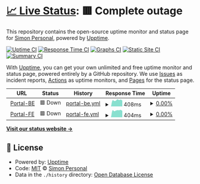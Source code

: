 # [📈 Live Status](https://status.junkunren.com): <!--live status--> **🟥 Complete outage**

This repository contains the open-source uptime monitor and status page for [Simon Personal](https://status.junkunren.com), powered by [Upptime](https://github.com/upptime/upptime).

[![Uptime CI](https://github.com/simonrenorg/status/workflows/Uptime%20CI/badge.svg)](https://github.com/simonrenorg/status/actions?query=workflow%3A%22Uptime+CI%22)
[![Response Time CI](https://github.com/simonrenorg/status/workflows/Response%20Time%20CI/badge.svg)](https://github.com/simonrenorg/status/actions?query=workflow%3A%22Response+Time+CI%22)
[![Graphs CI](https://github.com/simonrenorg/status/workflows/Graphs%20CI/badge.svg)](https://github.com/simonrenorg/status/actions?query=workflow%3A%22Graphs+CI%22)
[![Static Site CI](https://github.com/simonrenorg/status/workflows/Static%20Site%20CI/badge.svg)](https://github.com/simonrenorg/status/actions?query=workflow%3A%22Static+Site+CI%22)
[![Summary CI](https://github.com/simonrenorg/status/workflows/Summary%20CI/badge.svg)](https://github.com/simonrenorg/status/actions?query=workflow%3A%22Summary+CI%22)

With [Upptime](https://upptime.js.org), you can get your own unlimited and free uptime monitor and status page, powered entirely by a GitHub repository. We use [Issues](https://github.com/simonrenorg/status/issues) as incident reports, [Actions](https://github.com/simonrenorg/status/actions) as uptime monitors, and [Pages](https://status.junkunren.com) for the status page.

<!--start: status pages-->
<!-- This summary is generated by Upptime (https://github.com/upptime/upptime) -->
<!-- Do not edit this manually, your changes will be overwritten -->
<!-- prettier-ignore -->
| URL | Status | History | Response Time | Uptime |
| --- | ------ | ------- | ------------- | ------ |
| <img alt="" src="https://icons.duckduckgo.com/ip3/api.junkunren.com.ico" height="13"> [Portal-BE](https://api.junkunren.com/portal/) | 🟥 Down | [portal-be.yml](https://github.com/simonrenorg/status/commits/HEAD/history/portal-be.yml) | <details><summary><img alt="Response time graph" src="./graphs/portal-be/response-time-week.png" height="20"> 408ms</summary><br><a href="https://status.junkunren.com/history/portal-be"><img alt="Response time 615" src="https://img.shields.io/endpoint?url=https%3A%2F%2Fraw.githubusercontent.com%2Fsimonrenorg%2Fstatus%2FHEAD%2Fapi%2Fportal-be%2Fresponse-time.json"></a><br><a href="https://status.junkunren.com/history/portal-be"><img alt="24-hour response time 381" src="https://img.shields.io/endpoint?url=https%3A%2F%2Fraw.githubusercontent.com%2Fsimonrenorg%2Fstatus%2FHEAD%2Fapi%2Fportal-be%2Fresponse-time-day.json"></a><br><a href="https://status.junkunren.com/history/portal-be"><img alt="7-day response time 408" src="https://img.shields.io/endpoint?url=https%3A%2F%2Fraw.githubusercontent.com%2Fsimonrenorg%2Fstatus%2FHEAD%2Fapi%2Fportal-be%2Fresponse-time-week.json"></a><br><a href="https://status.junkunren.com/history/portal-be"><img alt="30-day response time 587" src="https://img.shields.io/endpoint?url=https%3A%2F%2Fraw.githubusercontent.com%2Fsimonrenorg%2Fstatus%2FHEAD%2Fapi%2Fportal-be%2Fresponse-time-month.json"></a><br><a href="https://status.junkunren.com/history/portal-be"><img alt="1-year response time 615" src="https://img.shields.io/endpoint?url=https%3A%2F%2Fraw.githubusercontent.com%2Fsimonrenorg%2Fstatus%2FHEAD%2Fapi%2Fportal-be%2Fresponse-time-year.json"></a></details> | <details><summary><a href="https://status.junkunren.com/history/portal-be">0.00%</a></summary><a href="https://status.junkunren.com/history/portal-be"><img alt="All-time uptime 91.24%" src="https://img.shields.io/endpoint?url=https%3A%2F%2Fraw.githubusercontent.com%2Fsimonrenorg%2Fstatus%2FHEAD%2Fapi%2Fportal-be%2Fuptime.json"></a><br><a href="https://status.junkunren.com/history/portal-be"><img alt="24-hour uptime 0.00%" src="https://img.shields.io/endpoint?url=https%3A%2F%2Fraw.githubusercontent.com%2Fsimonrenorg%2Fstatus%2FHEAD%2Fapi%2Fportal-be%2Fuptime-day.json"></a><br><a href="https://status.junkunren.com/history/portal-be"><img alt="7-day uptime 0.00%" src="https://img.shields.io/endpoint?url=https%3A%2F%2Fraw.githubusercontent.com%2Fsimonrenorg%2Fstatus%2FHEAD%2Fapi%2Fportal-be%2Fuptime-week.json"></a><br><a href="https://status.junkunren.com/history/portal-be"><img alt="30-day uptime 74.64%" src="https://img.shields.io/endpoint?url=https%3A%2F%2Fraw.githubusercontent.com%2Fsimonrenorg%2Fstatus%2FHEAD%2Fapi%2Fportal-be%2Fuptime-month.json"></a><br><a href="https://status.junkunren.com/history/portal-be"><img alt="1-year uptime 91.24%" src="https://img.shields.io/endpoint?url=https%3A%2F%2Fraw.githubusercontent.com%2Fsimonrenorg%2Fstatus%2FHEAD%2Fapi%2Fportal-be%2Fuptime-year.json"></a></details>
| <img alt="" src="https://icons.duckduckgo.com/ip3/portal.junkunren.com.ico" height="13"> [Portal-FE](https://portal.junkunren.com) | 🟥 Down | [portal-fe.yml](https://github.com/simonrenorg/status/commits/HEAD/history/portal-fe.yml) | <details><summary><img alt="Response time graph" src="./graphs/portal-fe/response-time-week.png" height="20"> 404ms</summary><br><a href="https://status.junkunren.com/history/portal-fe"><img alt="Response time 607" src="https://img.shields.io/endpoint?url=https%3A%2F%2Fraw.githubusercontent.com%2Fsimonrenorg%2Fstatus%2FHEAD%2Fapi%2Fportal-fe%2Fresponse-time.json"></a><br><a href="https://status.junkunren.com/history/portal-fe"><img alt="24-hour response time 376" src="https://img.shields.io/endpoint?url=https%3A%2F%2Fraw.githubusercontent.com%2Fsimonrenorg%2Fstatus%2FHEAD%2Fapi%2Fportal-fe%2Fresponse-time-day.json"></a><br><a href="https://status.junkunren.com/history/portal-fe"><img alt="7-day response time 404" src="https://img.shields.io/endpoint?url=https%3A%2F%2Fraw.githubusercontent.com%2Fsimonrenorg%2Fstatus%2FHEAD%2Fapi%2Fportal-fe%2Fresponse-time-week.json"></a><br><a href="https://status.junkunren.com/history/portal-fe"><img alt="30-day response time 576" src="https://img.shields.io/endpoint?url=https%3A%2F%2Fraw.githubusercontent.com%2Fsimonrenorg%2Fstatus%2FHEAD%2Fapi%2Fportal-fe%2Fresponse-time-month.json"></a><br><a href="https://status.junkunren.com/history/portal-fe"><img alt="1-year response time 607" src="https://img.shields.io/endpoint?url=https%3A%2F%2Fraw.githubusercontent.com%2Fsimonrenorg%2Fstatus%2FHEAD%2Fapi%2Fportal-fe%2Fresponse-time-year.json"></a></details> | <details><summary><a href="https://status.junkunren.com/history/portal-fe">0.00%</a></summary><a href="https://status.junkunren.com/history/portal-fe"><img alt="All-time uptime 91.27%" src="https://img.shields.io/endpoint?url=https%3A%2F%2Fraw.githubusercontent.com%2Fsimonrenorg%2Fstatus%2FHEAD%2Fapi%2Fportal-fe%2Fuptime.json"></a><br><a href="https://status.junkunren.com/history/portal-fe"><img alt="24-hour uptime 0.00%" src="https://img.shields.io/endpoint?url=https%3A%2F%2Fraw.githubusercontent.com%2Fsimonrenorg%2Fstatus%2FHEAD%2Fapi%2Fportal-fe%2Fuptime-day.json"></a><br><a href="https://status.junkunren.com/history/portal-fe"><img alt="7-day uptime 0.00%" src="https://img.shields.io/endpoint?url=https%3A%2F%2Fraw.githubusercontent.com%2Fsimonrenorg%2Fstatus%2FHEAD%2Fapi%2Fportal-fe%2Fuptime-week.json"></a><br><a href="https://status.junkunren.com/history/portal-fe"><img alt="30-day uptime 74.64%" src="https://img.shields.io/endpoint?url=https%3A%2F%2Fraw.githubusercontent.com%2Fsimonrenorg%2Fstatus%2FHEAD%2Fapi%2Fportal-fe%2Fuptime-month.json"></a><br><a href="https://status.junkunren.com/history/portal-fe"><img alt="1-year uptime 91.27%" src="https://img.shields.io/endpoint?url=https%3A%2F%2Fraw.githubusercontent.com%2Fsimonrenorg%2Fstatus%2FHEAD%2Fapi%2Fportal-fe%2Fuptime-year.json"></a></details>

<!--end: status pages-->

[**Visit our status website →**](https://status.junkunren.com)

## 📄 License

- Powered by: [Upptime](https://github.com/upptime/upptime)
- Code: [MIT](./LICENSE) © [Simon Personal](https://status.junkunren.com)
- Data in the `./history` directory: [Open Database License](https://opendatacommons.org/licenses/odbl/1-0/)
